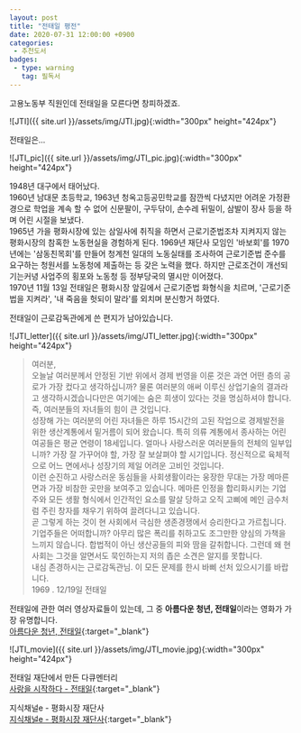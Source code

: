 ```yaml
---
layout: post
title: "전태일 평전"
date: 2020-07-31 12:00:00 +0900
categories: 
 - 추천도서
badges:
 - type: warning
   tag: 필독서
---
```


고용노동부 직원인데 전태일을 모른다면 창피하겠죠.

<!--more-->

![JTI]({{ site.url }}/assets/img/JTI.jpg){:width="300px" height="424px"}  

전태일은...

![JTI_pic]({{ site.url }}/assets/img/JTI_pic.jpg){:width="300px" height="424px"}  

1948년 대구에서 태어났다.  
1960년 남대문 초등학교, 1963년 청옥고등공민학교를 잠깐씩 다녔지만 어려운 가정환경으로 학업을 계속 할 수 없어 신문팔이, 구두닦이, 손수레 뒤밀이, 삼발이 장사 등을 하며 어린 시절을 보냈다.  
1965년 가을 평화시장에 있는 삼일사에 취직을 하면서 근로기준법조차 지켜지지 않는 평화시장의 참혹한 노동현실을 경험하게 된다. 1969년 재단사 모임인 '바보회'를 1970년에는 '삼동친목회'를 만들어 청계천 일대의 노동실태를 조사하여 근로기준법 준수를 요구하는 청원서를 노동청에 제출하는 등 갖은 노력을 했다. 하지만 근로조건이 개선되기는커녕 사업주의 횡포와 노동청 등 정부당국의 멸시만 이어졌다.  
1970년 11월 13일 전태일은 평화시장 앞길에서 근로기준법 화형식을 치르며, '근로기준법을 지켜라', '내 죽음을 헛되이 말라'를 외치며 분신항거 하였다.  

전태일이 근로감독관에게 쓴 편지가 남아있습니다.

![JTI_letter]({{ site.url }}/assets/img/JTI_letter.jpg){:width="300px" height="424px"}  

> 여러분,  
> 오늘날 여러분께서 안정된 기반 위에서 경제 번영을 이룬 것은 과연 어떤 층의 공로가 가장 컸다고 생각하십니까? 물론 여러분의 애써 이루신 상업기술의 결과라고 생각하시겠습니다만은 여기에는 숨은 희생이 있다는 것을 명심하셔야 합니다. 즉, 여러분들의 자녀들의 힘이 큰 것입니다.  
> 성장해 가는 여러분의 어린 자녀들은 하루 15시간의 고된 작업으로 경제발전을 위한 생산계통에서 밑거름이 되어 왔습니다. 특히 의류 계통에서 종사하는 어린 여공들은 평균 연령이 18세입니다. 얼마나 사랑스러운 여러분들의 전체의 일부입니까? 가장 잘 가꾸어야 할, 가장 잘 보살펴야 할 시기입니다. 정신적으로 육체적으로 어느 면에서나 성장기의 제일 어려운 고비인 것입니다.  
> 이런 순진하고 사랑스러운 동심들을 사회생활이라는 웅장한 무대는 가장 메마른 면과 가장 비참한 곳만을 보여주고 있습니다. 메마른 인정을 합리화시키는 기업주와 모든 생활 형식에서 인간적인 요소를 말살 당하고 오직 고삐에 메인 금수처럼 주린 창자를 채우기 위하여 끌려다니고 있습니다.  
> 곧 그렇게 하는 것이 현 사회에서 극심한 생존경쟁에서 승리한다고 가르칩니다. 기업주들은 어떠합니까? 아무리 많은 폭리를 취하고도 조그만한 양심의 가책을 느끼지 않습니다. 합법적이 아닌 생산공들의 피와 땀을 갈취합니다. 그런데 왜 현 사회는 그것을 알면서도 묵인하는지 저의 좁은 소견은 알지를 못합니다.  
> 내심 존경하시는 근로감독관님. 이 모든 문제를 한시 바삐 선처 있으시기를 바랍니다.  
> 1969 . 12/19일 전태일

전태일에 관한 여러 영상자료들이 있는데, 그 중 **아름다운 청년, 전태일**이라는 영화가 가장 유명합니다.  
[아름다운 청년, 전태일](https://www.youtube.com/watch?v=tTvVq_aeC6g&t=525s){:target="_blank"}  

![JTI_movie]({{ site.url }}/assets/img/JTI_movie.jpg){:width="300px" height="424px"}  

전태일 재단에서 만든 다큐멘터리  
[사랑을 시작하다 - 전태일](https://www.youtube.com/watch?v=PXK55Cl_KV0){:target="_blank"}  

지식채널e - 평화시장 재단사  
[지식채널e - 평화시장 재단사](https://www.youtube.com/watch?v=kmSRRSCCNcs){:target="_blank"}  
